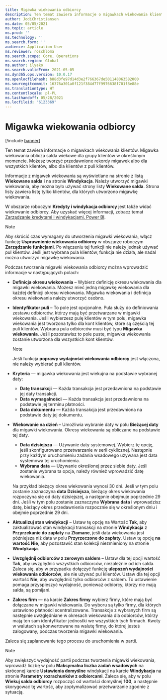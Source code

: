 ```yaml
---
title: Migawka wiekowania odbiorcy
description: Ten temat zawiera informacje o migawkach wiekowania klientów. Migawka wiekowania oblicza salda wiekowe dla grupy klientów w określonym momencie.
author: JodiChristiansen
ms.date: 05/05/2021
ms.topic: article
ms.prod: ''
ms.technology: ''
ms.search.form: ''
audience: Application User
ms.reviewer: roschloma
ms.search.scope: Core, Operations
ms.search.region: Global
ms.author: ilyako
ms.search.validFrom: 2021-05-05
ms.dyn365.ops.version: 10.0.17
ms.openlocfilehash: b88d3fe97d14d3e2f766367de501148063582000
ms.sourcegitcommit: 16376a301a0f121f384d77f9976638f701f8e88e
ms.translationtype: HT
ms.contentlocale: pl-PL
ms.lasthandoff: 05/28/2021
ms.locfileid: "6123369"
---
```

# <a name="customer-aging-snapshots"></a>Migawka wiekowania odbiorcy 

[!include [banner](../includes/banner.md)]

Ten temat zawiera informacje o migawkach wiekowania klientów. Migawka wiekowania oblicza salda wiekowe dla grupy klientów w określonym momencie. Możesz tworzyć przedawnione rekordy migawek albo dla wszystkich klientów, albo dla klientów z puli klientów.

Informacje z migawek wiekowania są wyświetlane na stronie z listą **Wiekowane salda** i na stronie **Windykacja**. Należy utworzyć migawki wiekowania, aby można było używać strony listy **Wiekowane salda**. Strona listy zawiera listę tylko klientów, dla których utworzono migawkę wiekowania.

W obszarze roboczym **Kredyty i windykacja odbiorcy** jest także widać wiekowanie odbiorcy. Aby uzyskać więcej informacji, zobacz temat [Zarządzanie kredytami i windykacjami. Power BI](credit-collections-power-bi.md).

> [!NOTE]
> Aby skrócić czas wymagany do utworzenia migawki wiekowania, włącz funkcję **Usprawnienie wiekowania odbiorcy** w obszarze roboczym **Zarządzanie funkcjami**. Po włączeniu tej funkcji nie należy jednak używać pul klientów. Jeśli jest wybrana pula klientów, funkcja nie działa, ale nadal można utworzyć migawkę wiekowania.

Podczas tworzenia migawki wiekowania odbiorcy można wprowadzić informacje w następujących polach:

- **Definicja okresu wiekowania** – Wybierz definicję okresu wiekowania dla migawki wiekowania. Możesz mieć jedną migawkę wiekowania dla każdej definicji okresu wiekowania. Migawka wiekowania i definicja okresu wiekowania należy utworzyć osobno.
- **Identyfikator puli** – To pole jest opcjonalne. Pula służy do definiowania zestawu odbiorców, którzy mają być przetwarzane w migawki wiekowania. Jeśli wybierzesz pulę klientów w tym polu, migawka wiekowania jest tworzona tylko dla kont klientów, które są częścią tej puli klientów. Wybrana pula odbiorców musi być typu **Migawka wiekowania**. Jeśli pozostawisz to pole puste, migawka wiekowania zostanie utworzona dla wszystkich kont klientów.

    > [!NOTE]
    > Jeśli funkcja **poprawy wydajności wiekowania odbiorcy** jest włączona, nie należy wybierać puli klientów.

- **Kryteria** — migawka wiekowania jest wiekujna na podstawie wybranej daty:

    - **Datę transakcji** — Każda transakcja jest przedawniona na podstawie jej daty transakcji.
    - **Data wymagalności** — Każda transakcja jest przedawniona na podstawie jej terminu płatności.
    - **Data dokumentu** — Każda transakcja jest przedawniona na podstawie daty jej dokumentu.

- **Wiekowanie na dzień** – Umożliwia wybranie daty w polu **Bieżącej daty** dla migawki wiekowania. Okresy wiekowania są obliczane na podstawie tej daty. 

    - **Data dzisiejsza** — Używanie daty systemowej. Wybierz tę opcję, jeśli skonfigurowano przetwarzanie w serii cyklicznej. Następnie przy każdym uruchomieniu zadania wsadowego używana jest data systemowa tej uruchomienia.
    - **Wybrana data** — Używanie określonej przez siebie daty. Jeśli zostanie wybrana ta opcja, należy również wprowadzić datę wiekowania.

    Na przykład bieżący okres wiekowania wynosi 30 dni. Jeśli w tym polu zostanie zaznaczyna **data Dzisiejsza**, bieżący okres wiekowania rozpoczyna się od daty dzisiejszej, a następnie obejmuje poprzednie 29 dni. Jeśli w tym polu zostanie zaznaczyna **Wybrana data** i wprowadzisz datę, bieżący okres przedawnienia rozpocznie się w określonym dniu i obejmie poprzednie 29 dni.

- **Aktualizuj stan windykacji** – Ustaw tę opcję na Wartość **Tak**, aby zaktualizować stan windykacji transakcji na stronie **Windykacja** z **Przyrzekanie do zapłaty** na **Złamane**, jeśli data wiekowania jest późniejsza niż data w polu **Przyrzeczone do zapłaty**. Ustaw tę opcję **na wartość Nie**, aby pozostawić stan kolekcji niezmieniony na stronie **Windykacja**.
- **Uwzględnij odbiorców z zerowym saldem** – Ustaw dla tej opcji wartość **Tak**, aby uwzględnić wszystkich odbiorców, niezależnie od ich salda. Zaleca się, aby w przypadku dołączyć funkcję **ulepszeń wydajności wiekowania odbiorców**, ale nie używać pul klientów. Ustaw dla tej opcji wartość **Nie**, aby uwzględnić tylko odbiorców z saldem. To ustawienie pomaga przyspieszyć wydajność, ponieważ odbiorcy, którzy nie mają salda, są pomijani.
- **Zakres firm** — na karcie **Zakres firmy** wybierz firmy, które mają być dołączane w migawki wiekowania. Do wyboru są tylko firmy, dla których ustawiono płatności scentralizowane. Transakcje z wybranych firm są następnie uwzględniane w okresach wiekowania dla odbiorców, którzy mają ten sam identyfikator jednostki we wszystkich tych firmach. Kwoty w walutach są konwertowane na walutę firmy, do której jesteś zalogowany, podczas tworzenia migawki wiekowania.

Zaleca się zaplanowanie tego procesu do uruchomienia w partii.

> [!NOTE]
> Aby zwiększyć wydajność partii podczas tworzenia migawki wiekowania, wprowadź liczbę w polu **Maksymalna liczba zadań wsadowych** na skróconej karcie **Ustawienia domyślne** windykacji na karcie **Windykacja** na stronie **Parametry rozrachunków z odbiorcami**. Zaleca się, aby w polu **Wiekuj salda odbiorcy** rozpocząć od wartości domyślnej **100**, a następnie skorygować tę wartość, aby zoptymalizować przetwarzanie zgodnie z sytuacją.


